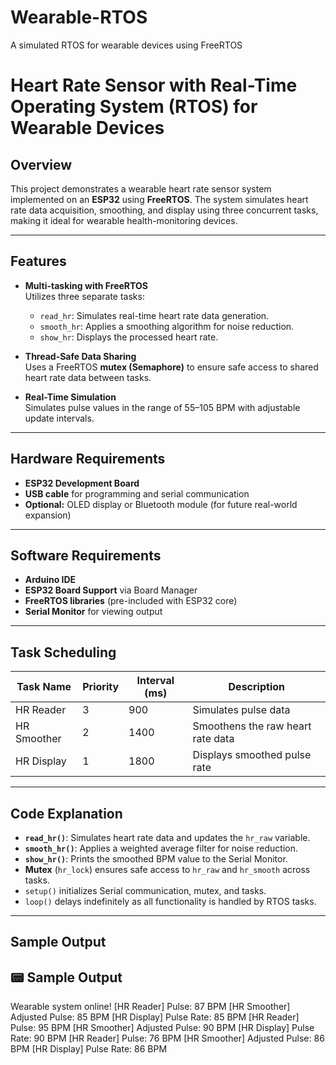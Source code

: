 # Wearable-RTOS
A simulated RTOS for wearable devices using FreeRTOS

# Heart Rate Sensor with Real-Time Operating System (RTOS) for Wearable Devices

## Overview

This project demonstrates a wearable heart rate sensor system implemented on an **ESP32** using **FreeRTOS**. The system simulates heart rate data acquisition, smoothing, and display using three concurrent tasks, making it ideal for wearable health-monitoring devices.

---

## Features

- **Multi-tasking with FreeRTOS**  
  Utilizes three separate tasks:
  - `read_hr`: Simulates real-time heart rate data generation.
  - `smooth_hr`: Applies a smoothing algorithm for noise reduction.
  - `show_hr`: Displays the processed heart rate.

- **Thread-Safe Data Sharing**  
  Uses a FreeRTOS **mutex (Semaphore)** to ensure safe access to shared heart rate data between tasks.

- **Real-Time Simulation**  
  Simulates pulse values in the range of 55–105 BPM with adjustable update intervals.

---

## Hardware Requirements

- **ESP32 Development Board**
- **USB cable** for programming and serial communication
- **Optional:** OLED display or Bluetooth module (for future real-world expansion)

---

## Software Requirements

- **Arduino IDE**
- **ESP32 Board Support** via Board Manager
- **FreeRTOS libraries** (pre-included with ESP32 core)
- **Serial Monitor** for viewing output

---

## Task Scheduling

| Task Name    | Priority | Interval (ms) | Description                         |
|--------------|----------|----------------|-------------------------------------|
| HR Reader    | 3        | 900            | Simulates pulse data                |
| HR Smoother  | 2        | 1400           | Smoothens the raw heart rate data   |
| HR Display   | 1        | 1800           | Displays smoothed pulse rate        |

---

## Code Explanation

- **`read_hr()`**: Simulates heart rate data and updates the `hr_raw` variable.
- **`smooth_hr()`**: Applies a weighted average filter for noise reduction.
- **`show_hr()`**: Prints the smoothed BPM value to the Serial Monitor.
- **Mutex** (`hr_lock`) ensures safe access to `hr_raw` and `hr_smooth` across tasks.
- `setup()` initializes Serial communication, mutex, and tasks.
- `loop()` delays indefinitely as all functionality is handled by RTOS tasks.

---

## Sample Output
## 📟 Sample Output

Wearable system online!
[HR Reader] Pulse: 87 BPM
[HR Smoother] Adjusted Pulse: 85 BPM
[HR Display] Pulse Rate: 85 BPM
[HR Reader] Pulse: 95 BPM
[HR Smoother] Adjusted Pulse: 90 BPM
[HR Display] Pulse Rate: 90 BPM
[HR Reader] Pulse: 76 BPM
[HR Smoother] Adjusted Pulse: 86 BPM
[HR Display] Pulse Rate: 86 BPM
